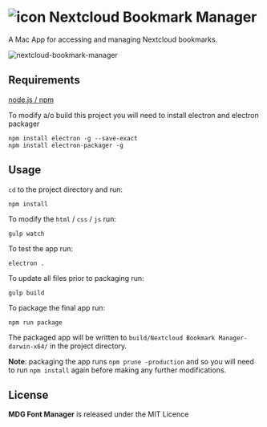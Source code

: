# ![icon](https://user-images.githubusercontent.com/1267580/41953184-826301cc-79d4-11e8-8dd2-5d31a3701517.png) Nextcloud Bookmark Manager

A Mac App for accessing and managing Nextcloud bookmarks.

![nextcloud-bookmark-manager](https://user-images.githubusercontent.com/1267580/41953185-82ead2c8-79d4-11e8-85c8-f10a1c795fd3.png)

## Requirements

[node.js / npm](https://www.npmjs.com/get-npm)

To modify a/o build this project you will need to install electron and electron packager

```shell
npm install electron -g --save-exact
npm install electron-packager -g
```

## Usage

`cd` to the project directory and run:
```shell
npm install
```

To modify the `html` / `css` / `js` run:
```shell
gulp watch
```

To test the app run:
```shell
electron .
```

To update all files prior to packaging run:
```shell
gulp build
```

To package the final app run:
```shell
npm run package
```
The packaged app will be written to `build/Nextcloud Bookmark Manager-darwin-x64/` in the project directory.

**Note**: packaging the app runs `npm prune -production` and so you will need to run `npm install` again before making any further modifications.

## License

**MDG Font Manager** is released under the MIT Licence
